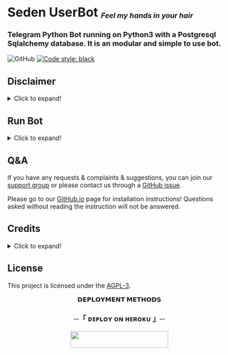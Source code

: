 # Seden UserBot <sub><sup><sub>_Feel my hands in your hair_</sup></sub></sub>
### Telegram Python Bot running on Python3 with a Postgresql Sqlalchemy database. It is an modular and simple to use bot.

![GitHub](https://img.shields.io/github/license/TeamDerUntergang/Telegram-SedenUserBot?color=red)
[![Code style: black](https://img.shields.io/badge/code%20style-black-000000.svg)](https://github.com/psf/black)

## Disclaimer
<details>
  <summary>Click to expand!</summary>

```c
#include <std/disclaimer.h>
/**
    Your Telegram account may be banned.
    I'm not responsible for misuse of bot, responsibility belongs entirely to user.
    This bot is maintained for fun as well as managing groups efficiently.
    If you think you will have fun by spamming groups, you are wrong.
    In case of any spam ban, if you come and write that my account has been banned,
    I'll just laugh at you.
/**
```
</details>

## Run Bot
<details>
  <summary>Click to expand!</summary>

```bash
# Clone repo
git clone https://github.com/TeamDerUntergang/Telegram-SedenUserBot.git
cd Telegram-SedenUserBot

# Install pip dependencies
pip3 install -r requirements.txt

# Generate session from session.py (skip if there is already)
python3 session.py

# Create config.env and fill variables
mv sample_config.env config.env

# Run bot
python3 seden.py
```
### Nix/NixOS
Just type `nix-shell` command in bot folder.
</details>

## Q&A
If you have any requests & complaints & suggestions, you can join our [support group](https://t.me/SedenUserBotSupport) or please contact us through a [GitHub issue](https://github.com/TeamDerUntergang/Telegram-SedenUserBot/issues).

Please go to our [GitHub.io](https://teamderuntergang.github.io/installation.html) page for installation instructions! Questions asked without reading the instruction will not be answered.

## Credits
<details>
  <summary>Click to expand!</summary>

*   [@NaytSeyd](https://github.com/NaytSeyd) - Founder
*   [@frknkrc44](https://github.com/frknkrc44) - Operator
*   [@Sedenogen](https://github.com/ciyanogen) - Co-Founder
*   [@Delivrance](https://github.com/pyrogram/pyrogram) - Pyrogram Library
*   [@Skittles9823](https://github.com/skittles9823) - Memes
*   [@RaphielGang](https://github.com/raphielgang) - Other Modules
*   [All Contributors](https://github.com/TeamDerUntergang/Telegram-SedenUserBot/graphs/contributors)
</details>

## License
This project is licensed under the [AGPL-3](https://www.gnu.org/licenses/agpl-3.0.html).


<p align="center">
<b>𝗗𝗘𝗣𝗟𝗢𝗬𝗠𝗘𝗡𝗧 𝗠𝗘𝗧𝗛𝗢𝗗𝗦</b>
</p>

<h3 align="center">
    ─「 ᴅᴇᴩʟᴏʏ ᴏɴ ʜᴇʀᴏᴋᴜ 」─
</h3>

<p align="center"><a href="https://dashboard.heroku.com/new?template=https://github.com/Rajpomane/ Telegram-SedenUserBot"> <img src="https://img.shields.io/badge/Deploy%20On%20Heroku-black?style=for-the-badge&logo=heroku" width="220" height="38.45"/></a></p>
